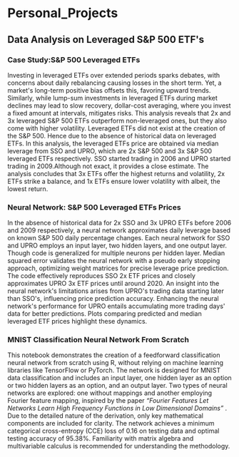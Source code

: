 # Personal_Projects

## Data Analysis on Leveraged S&P 500 ETF's
### Case Study:S&P 500 Leveraged ETFs

Investing in leveraged ETFs over extended periods sparks debates, with concerns about daily rebalancing causing losses in the short term. Yet, a market's long-term positive bias offsets this, favoring upward trends. Similarly, while lump-sum investments in leveraged ETFs during market declines may lead to slow recovery, dollar-cost averaging, where you invest a fixed amount at intervals, mitigates risks. This analysis reveals that 2x and 3x leveraged S&P 500 ETFs outperform non-leveraged ones, but they also come with higher volatility. Leveraged ETFs did not exist at the creation of the S&P 500. Hence due to the absence of historical data on leveraged ETFs. In this analysis, the leveraged ETFs price are obtained via median leverage from SSO and UPRO, which are 2x S&P 500 and 3x S&P 500 leveraged ETFs respectively. SSO started trading in 2006 and UPRO started trading in 2009.Although not exact, it provides a close estimate. The analysis concludes that 3x ETFs offer the highest returns and volatility, 2x ETFs strike a balance, and 1x ETFs ensure lower volatility with albeit, the lowest return.

### Neural Network: S&P 500 Leveraged ETFs Prices

In the absence of historical data for 2x SSO and 3x UPRO ETFs before 2006 and 2009 respectively, a neural network approximates daily leverage based on known S&P 500 daily percentage changes. Each neural network for SSO and UPRO employs an input layer, two hidden layers, and one output layer. Though code is generalized for multiple neurons per hidden layer. Median squared error validates the neural network with a pseudo early stopping approach, optimizing weight matrices for precise leverage price prediction. The code effectively reproduces SSO 2x ETF prices and closely approximates UPRO 3x ETF prices until around 2020. An insight into the neural network's limitations arises from UPRO's trading data starting later than SSO's, influencing price prediction accuracy. Enhancing the neural network's performance for UPRO entails accumulating more trading days' data for better predictions. Plots comparing predicted and median leveraged ETF prices highlight these dynamics.

### MNIST Classification Neural Network From Scratch

This notebook demonstrates the creation of a feedforward classification neural network from scratch using R, without relying on machine learning libraries like TensorFlow or PyTorch. The network is designed for MNIST data classification and includes an input layer, one hidden layer as an option or two hidden layers as an option, and an output layer. Two types of neural networks are explored: one without mappings and another employing Fourier feature mapping, inspired by the paper  *“Fourier Features Let Networks Learn High Frequency Functions in Low Dimensional Domains”* . Due to the detailed nature of the derivation, only key mathematical components are included for clarity. The network achieves a minimum categorical cross-entropy (CCE) loss of 0.16 on testing data and optimal testing accuracy of 95.38%. Familiarity with matrix algebra and multivariable calculus is recommended for understanding the methodology.
